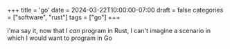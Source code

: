 +++
title = 'go'
date = 2024-03-22T10:00:00-07:00
draft = false
categories = ["software", "rust"]
tags = ["go"]
+++

i'ma say it, now that I _can_ program in Rust, I can't imagine a scenario in which I would want to program in Go